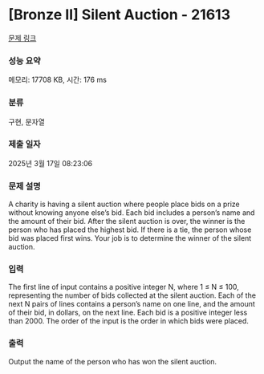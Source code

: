# [Bronze II] Silent Auction - 21613 

[문제 링크](https://www.acmicpc.net/problem/21613) 

### 성능 요약

메모리: 17708 KB, 시간: 176 ms

### 분류

구현, 문자열

### 제출 일자

2025년 3월 17일 08:23:06

### 문제 설명

<p>A charity is having a silent auction where people place bids on a prize without knowing anyone else’s bid. Each bid includes a person’s name and the amount of their bid. After the silent auction is over, the winner is the person who has placed the highest bid. If there is a tie, the person whose bid was placed first wins. Your job is to determine the winner of the silent auction.</p>

### 입력 

 <p>The first line of input contains a positive integer N, where 1 ≤ N ≤ 100, representing the number of bids collected at the silent auction. Each of the next N pairs of lines contains a person’s name on one line, and the amount of their bid, in dollars, on the next line. Each bid is a positive integer less than 2000. The order of the input is the order in which bids were placed.</p>

### 출력 

 <p>Output the name of the person who has won the silent auction.</p>

